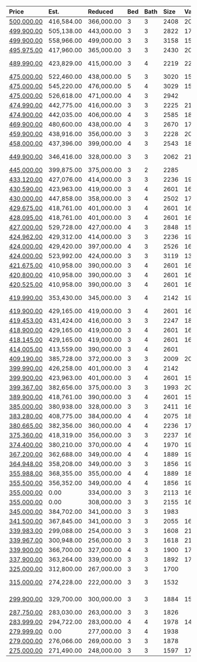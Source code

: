 | Price                                                                                                         | Est.       | Reduced    | Bed | Bath | Size | Value | Days | Lot  | Year | HOA | Open      |
| :------------------------------------------------------------------------------------------------------------ | :--------- | :--------- | :-- | :--- | :--- | :---- | :--- | :--- | :--- | :-- | :-------- |
| [500,000.00](https://www.movoto.com/home/6824-branton-dr-cary-nc-27519-413_2336715)                           | 416,584.00 | 366,000.00 | 3   | 3    | 2408 | 208   | 2    | 4.39 | 1976 | 0   |           |
| [499,900.00](https://www.movoto.com/home/1623-vineyard-mist-dr-cary-nc-27519-413_2148417)                     | 505,138.00 | 443,000.00 | 3   | 3    | 2822 | 177   | 32   | 6970 | 2017 | 240 |           |
| [499,900.00](https://www.movoto.com/home/408-burnbank-dr-cary-nc-27519-413_2327733)                           | 558,966.00 | 499,000.00 | 3   | 3    | 3158 | 158   | 48   | 0.34 | 1998 | 95  |           |
| [495,975.00](https://www.movoto.com/home/2905-hampton-hedge-lane-apt-70-harley-a-2-cary-nc-27519-413_2335766) | 417,960.00 | 365,000.00 | 3   | 3    | 2430 | 204   | 8    | 6098 | 2020 | 89  |           |
| [489,990.00](https://www.movoto.com/home/149-mazarin-ln-apt-86-cary-nc-27519-413_2326924)                     | 423,829.00 | 415,000.00 | 3   | 4    | 2219 | 221   | 52   | 4356 | 2020 | 133 | Open 8/16 |
| [475,000.00](https://www.movoto.com/home/521-mesquite-ridge-pl-cary-nc-27519-413_2205731)                     | 522,460.00 | 438,000.00 | 5   | 3    | 3020 | 157   | 1    | 8276 | 2009 | 64  |           |
| [475,000.00](https://www.movoto.com/home/108-bergeron-way-cary-nc-27519-413_2331863)                          | 545,220.00 | 476,000.00 | 5   | 4    | 3029 | 157   | 28   | 0.30 | 1995 | 55  |           |
| [475,000.00](https://www.movoto.com/home/313-millsfield-dr-cary-nc-27519-413_2330453)                         | 526,618.00 | 471,000.00 | 4   | 3    | 2942 |       |      |      |      |     |           |
| [474,990.00](https://www.movoto.com/home/125-mazarin-ln-lot-80-cary-nc-27519-413_2312528)                     | 442,775.00 | 416,000.00 | 3   | 3    | 2225 | 213   | 130  | 4356 | 2020 | 134 |           |
| [474,900.00](https://www.movoto.com/home/307-cranborne-ln-cary-nc-27519-413_2335856)                          | 442,035.00 | 406,000.00 | 4   | 3    | 2585 | 184   | 8    | 0.30 | 1995 | 55  |           |
| [469,900.00](https://www.movoto.com/home/737-toms-creek-rd-cary-nc-27519-413_2331416)                         | 480,600.00 | 438,000.00 | 4   | 3    | 2670 | 176   | 30   | 0.25 | 2015 | 99  |           |
| [459,900.00](https://www.movoto.com/home/1628-vineyard-mist-dr-cary-nc-27519-413_2336097)                     | 438,916.00 | 356,000.00 | 3   | 3    | 2228 | 206   | 7    | 6098 | 2017 | 242 |           |
| [458,000.00](https://www.movoto.com/home/203-hickorywood-blvd-cary-nc-27519-413_2329844)                      | 437,396.00 | 399,000.00 | 4   | 3    | 2543 | 180   | 37   | 0.31 | 1998 | 55  |           |
| [449,900.00](https://www.movoto.com/home/204-sunstone-dr-cary-nc-27519-413_2170590)                           | 346,416.00 | 328,000.00 | 3   | 3    | 2062 | 218   | 29   | 2178 | 2009 | 242 | Open 8/16 |
| [445,000.00](https://www.movoto.com/home/720-arbor-brook-dr-cary-nc-27519-413_2337308)                        | 399,875.00 | 375,000.00 | 3   | 2    | 2285 |       |      |      |      |     |           |
| [433,120.00](https://www.movoto.com/home/4211-mahal-ave-cary-nc-27519-413_2326820)                            | 427,076.00 | 414,000.00 | 3   | 3    | 2236 | 194   | 52   | 4356 | 2020 | 154 |           |
| [430,590.00](https://www.movoto.com/home/519-gathering-park-cir-apt-16-cary-nc-27519-413_2292545)             | 423,963.00 | 419,000.00 | 3   | 4    | 2601 | 166   | 54   | 2352 | 2020 | 261 |           |
| [430,000.00](https://www.movoto.com/home/261-daymire-glen-ln-cary-nc-27519-413_2337234)                       | 447,858.00 | 358,000.00 | 3   | 4    | 2502 | 172   | 1    | 2614 | 2016 | 135 |           |
| [429,675.00](https://www.movoto.com/home/529-gathering-park-cir-apt-13-cary-nc-27519-413_2251642)             | 418,761.00 | 401,000.00 | 3   | 4    | 2601 | 165   | 54   | 0.54 | 2019 | 261 |           |
| [428,095.00](https://www.movoto.com/home/1701-gathering-park-cir-apt-8-cary-nc-27519-413_2319814)             | 418,761.00 | 401,000.00 | 3   | 4    | 2601 | 165   | 54   | 0.55 | 2020 | 261 |           |
| [427,000.00](https://www.movoto.com/home/103-presidents-walk-ln-cary-nc-27519-413_2120657)                    | 529,728.00 | 427,000.00 | 4   | 3    | 2848 | 150   | 2    | 6098 | 2006 | 90  |           |
| [424,962.00](https://www.movoto.com/home/4219-mahal-ave-cary-nc-27519-413_2326808)                            | 429,312.00 | 414,000.00 | 3   | 3    | 2236 | 190   | 52   | 4356 | 2020 | 154 |           |
| [424,000.00](https://www.movoto.com/home/126-carswell-ln-cary-nc-27519-pid_qzsx43b5jh)                        | 429,420.00 | 397,000.00 | 4   | 3    | 2526 | 168   | 4    | 0.37 | 1999 | 27  |           |
| [424,000.00](https://www.movoto.com/home/1131-brookhill-way-cary-nc-27519-413_2332924)                        | 523,992.00 | 424,000.00 | 3   | 3    | 3119 | 136   | 22   | 5227 | 2006 | 88  |           |
| [421,675.00](https://www.movoto.com/home/1705-gathering-park-cir-apt-10-cary-nc-27519-413_2319891)            | 410,958.00 | 390,000.00 | 3   | 4    | 2601 | 162   | 54   | 0.46 | 2020 | 261 |           |
| [420,800.00](https://www.movoto.com/home/517-gathering-park-cir-apt-17-cary-nc-27519-413_2292552)             | 410,958.00 | 390,000.00 | 3   | 4    | 2601 | 162   | 57   | 0.45 | 2019 | 261 |           |
| [420,525.00](https://www.movoto.com/home/1707-gathering-park-cir-apt-11-cary-nc-27519-413_2319958)            | 410,958.00 | 390,000.00 | 3   | 4    | 2601 | 162   | 54   | 0.46 | 2020 | 261 |           |
| [419,990.00](https://www.movoto.com/home/108-mazarin-ln-apt-73-cary-nc-27519-413_2325298)                     | 353,430.00 | 345,000.00 | 3   | 4    | 2142 | 196   | 60   | 1873 | 2020 | 141 | Open 8/16 |
| [419,900.00](https://www.movoto.com/home/1519-gathering-park-cir-apt-7-cary-nc-27519-413_2292539)             | 429,165.00 | 419,000.00 | 3   | 4    | 2601 | 161   | 54   | 2352 | 2019 | 261 |           |
| [419,453.00](https://www.movoto.com/home/4215-mahal-ave-cary-nc-27519-413_2313571)                            | 431,424.00 | 416,000.00 | 3   | 3    | 2247 | 187   | 123  | 3920 | 2020 | 154 |           |
| [418,900.00](https://www.movoto.com/home/1515-gathering-park-cir-apt-5-cary-nc-27519-413_2292511)             | 429,165.00 | 419,000.00 | 3   | 4    | 2601 | 161   | 54   | 2352 | 2019 | 261 |           |
| [418,145.00](https://www.movoto.com/home/1709-gathering-park-cir-apt-12-cary-nc-27519-413_2319980)            | 429,165.00 | 419,000.00 | 3   | 4    | 2601 | 161   | 54   | 2396 | 2020 | 261 |           |
| [414,005.00](https://www.movoto.com/home/1703-gathering-park-cir-apt-9-cary-nc-27519-413_2319869)             | 413,559.00 | 390,000.00 | 3   | 4    | 2601 |       |      |      |      |     |           |
| [409,190.00](https://www.movoto.com/home/4213-mahal-ave-cary-nc-27519-413_2313583)                            | 385,728.00 | 372,000.00 | 3   | 3    | 2009 | 204   | 123  | 3920 | 2020 | 154 |           |
| [399,990.00](https://www.movoto.com/home/306-clementine-dr-lot-3-cary-nc-27519-413_2313794)                   | 426,258.00 | 401,000.00 | 3   | 4    | 2142 |       |      |      |      |     |           |
| [399,900.00](https://www.movoto.com/home/525-gathering-park-cir-apt-15-cary-nc-27519-413_2251661)             | 423,963.00 | 401,000.00 | 3   | 4    | 2601 | 154   | 54   | 0.54 | 2019 | 261 |           |
| [399,367.00](https://www.movoto.com/home/4217-mahal-ave-cary-nc-27519-413_2326817)                            | 382,656.00 | 375,000.00 | 3   | 3    | 1993 | 200   | 52   | 3920 | 2020 | 154 |           |
| [389,900.00](https://www.movoto.com/home/1505-gathering-park-cir-apt-3-cary-nc-27519-413_2250615)             | 418,761.00 | 390,000.00 | 3   | 4    | 2601 | 150   | 54   | 0.45 | 2019 | 261 |           |
| [385,000.00](https://www.movoto.com/home/320-northlands-dr-cary-nc-27519-413_2336591)                         | 380,938.00 | 328,000.00 | 3   | 3    | 2411 | 160   | 3    | 5227 | 2006 | 83  |           |
| [383,280.00](https://www.movoto.com/home/1645-clayfire-dr-cary-nc-27519-413_2333462)                          | 408,775.00 | 384,000.00 | 4   | 4    | 2075 | 185   | 19   | 4356 | 2020 | 154 |           |
| [380,665.00](https://www.movoto.com/home/320-clementine-dr-apt-9-cary-nc-27519-413_2335018)                   | 382,356.00 | 360,000.00 | 4   | 4    | 2236 | 170   | 11   | 1873 | 2020 | 141 |           |
| [375,360.00](https://www.movoto.com/home/255-murray-glen-dr-cary-nc-27519-413_2337032)                        | 418,319.00 | 356,000.00 | 3   | 3    | 2237 | 168   | 1    | 3485 | 2007 | 173 |           |
| [374,400.00](https://www.movoto.com/home/413-king-closer-dr-cary-nc-27519-413_2333441)                        | 380,210.00 | 370,000.00 | 4   | 4    | 1970 | 190   | 19   | 436  | 2020 | 154 |           |
| [367,200.00](https://www.movoto.com/home/411-king-closer-dr-cary-nc-27519-413_2333422)                        | 362,688.00 | 349,000.00 | 4   | 4    | 1889 | 194   | 19   | 4356 | 2020 | 154 |           |
| [364,948.00](https://www.movoto.com/home/4210-mahal-ave-cary-nc-27519-413_2335931)                            | 358,208.00 | 349,000.00 | 3   | 3    | 1856 | 197   | 8    | 1742 | 2020 | 154 |           |
| [355,988.00](https://www.movoto.com/home/4206-mahal-ave-cary-nc-27519-413_2326834)                            | 368,355.00 | 355,000.00 | 4   | 4    | 1889 | 188   | 52   | 1742 | 2020 | 154 |           |
| [355,500.00](https://www.movoto.com/home/415-king-closer-dr-cary-nc-27519-413_2326786)                        | 356,352.00 | 349,000.00 | 4   | 4    | 1856 | 192   | 52   | 1742 | 2020 | 154 |           |
| [355,000.00](https://www.movoto.com/home/120-franklin-hills-pt-cary-nc-27519-413_2329783)                     | 0.00       | 334,000.00 | 3   | 3    | 2113 | 168   | 37   | 0.28 | 2007 | 187 |           |
| [355,000.00](https://www.movoto.com/home/607-rockcastle-dr-apt-607-cary-nc-27519-413_2308065)                 | 0.00       | 308,000.00 | 3   | 3    | 2155 | 165   | 153  | 2744 | 2016 | 115 |           |
| [345,000.00](https://www.movoto.com/home/373-luke-meadow-ln-cary-nc-27519-413_2337082)                        | 384,702.00 | 341,000.00 | 3   | 3    | 1983 |       |      |      |      |     |           |
| [341,500.00](https://www.movoto.com/home/703-mountain-pine-dr-cary-nc-27519-413_2323920)                      | 367,845.00 | 341,000.00 | 3   | 3    | 2055 | 166   | 67   | 0.90 | 2013 | 241 |           |
| [339,983.00](https://www.movoto.com/home/1608-clayfire-dr-cary-nc-27519-413_2324054)                          | 299,088.00 | 254,000.00 | 3   | 3    | 1608 | 211   | 66   | 2352 | 2020 | 154 |           |
| [339,967.00](https://www.movoto.com/home/1606-clayfire-dr-cary-nc-27519-413_2324051)                          | 300,948.00 | 256,000.00 | 3   | 3    | 1618 | 210   | 66   | 2352 | 2020 | 154 |           |
| [339,900.00](https://www.movoto.com/home/247-joshua-glen-ln-cary-nc-27519-413_2328295)                        | 366,700.00 | 327,000.00 | 4   | 3    | 1900 | 179   | 45   | 3920 | 2004 | 185 |           |
| [337,900.00](https://www.movoto.com/home/2032-chipley-dr-cary-nc-27519-413_2298176)                           | 363,264.00 | 339,000.00 | 3   | 3    | 1892 | 179   | 204  | 2004 | 2020 | 135 |           |
| [325,000.00](https://www.movoto.com/home/204-skyros-loop-cary-nc-27519-413_2329008)                           | 312,800.00 | 267,000.00 | 3   | 3    | 1700 |       |      |      |      |     |           |
| [315,000.00](https://www.movoto.com/home/104-maple-hill-dr-cary-nc-27519-413_2183251)                         | 274,228.00 | 222,000.00 | 3   | 3    | 1532 |       |      |      |      |     | Open 8/16 |
| [299,900.00](https://www.movoto.com/home/202-anniston-ct-cary-nc-27519-413_2337054)                           | 329,700.00 | 300,000.00 | 3   | 3    | 1884 | 159   | 1    | 2614 | 1999 | 237 | Open 8/16 |
| [287,750.00](https://www.movoto.com/home/1308-seattle-slew-ln-cary-nc-27519-413_2336783)                      | 283,030.00 | 263,000.00 | 3   | 3    | 1826 |       |      |      |      |     |           |
| [283,999.00](https://www.movoto.com/home/134-braeside-ct-cary-nc-27519-413_2329885)                           | 294,722.00 | 283,000.00 | 4   | 4    | 1978 | 144   | 37   | 1307 | 2006 | 160 |           |
| [279,999.00](https://www.movoto.com/home/147-braeside-ct-cary-nc-27519-413_2324125)                           | 0.00       | 277,000.00 | 3   | 4    | 1938 |       |      |      |      |     |           |
| [279,000.00](https://www.movoto.com/home/332-kinellan-ln-cary-nc-27519-413_2337300)                           | 276,066.00 | 269,000.00 | 3   | 3    | 1878 |       |      |      |      |     |           |
| [275,000.00](https://www.movoto.com/home/604-baucom-grove-ct-cary-nc-27519-413_2162761)                       | 271,490.00 | 248,000.00 | 3   | 3    | 1597 | 172   | 2    | 1307 | 2006 | 178 |           |